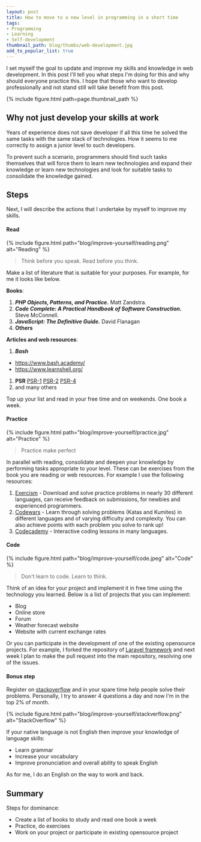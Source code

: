```yaml
---
layout: post
title: How to move to a new level in programming in a short time
tags:
- Programming
- Learning
- Self-development
thumbnail_path: blog/thumbs/web-development.jpg
add_to_popular_list: true
---
```


I set myself the goal to update and improve my skills and knowledge in web development. 
In this post I'll tell you what steps I'm doing for this and why should everyone practice this. 
I hope that those who want to develop professionally and not stand still will take benefit from this post.

{% include figure.html path=page.thumbnail_path %}

## Why not just develop your skills at work

Years of experience does not save developer if all this time he solved the same tasks with the same stack of technologies. How it seems to me correctly to assign a junior level to such developers.

To prevent such a scenario, programmers should find such tasks themselves that will force them to learn new technologies and expand their knowledge or learn new technologies and look for suitable tasks to consolidate the knowledge gained.

## Steps

Next, I will describe the actions that I undertake by myself to improve my skills.

#### Read

{% include figure.html path="blog/improve-yourself/reading.png" alt="Reading" %}

<blockquote>

  <p>
    Think before you speak. Read before you think. 
  </p>
</blockquote>

Make a list of literature that is suitable for your purposes.
For example, for me it looks like below.

**Books**:
1. ***PHP Objects, Patterns, and Practice.*** Matt Zandstra.
1. ***Code Complete: A Practical Handbook of Software Construction.*** Steve McConnell.
1. ***JavaScript: The Definitive Guide.*** David Flanagan
1. **Others**

**Articles and web resources**:
1. ***Bash***
* https://www.bash.academy/
* https://www.learnshell.org/
1. **PSR**
[PSR-1](https://github.com/php-fig/fig-standards/blob/master/accepted/ru/PSR-1-basic-coding-standard.md)
[PSR-2](https://github.com/php-fig/fig-standards/blob/master/accepted/ru/PSR-2-coding-style-guide.md)
[PSR-4](https://github.com/php-fig/fig-standards/blob/master/accepted/PSR-4-autoloader.md)
1. and many others

Top up your list and read in your free time and on weekends. One book a week.

#### Practice

{% include figure.html path="blog/improve-yourself/practice.jpg" alt="Practice" %}

<blockquote>
  <p>
    Practice make perfect
  </p>
</blockquote>

In parallel with reading, consolidate and deepen your knowledge by performing tasks appropriate to your level.
These can be exercises from the book you are reading or web resources. For example I use the following resources:

1. [Exercism](https://exercism.io/) - Download and solve practice problems in nearly 30 different languages, can receive feedback on submissions, for newbies and experienced programmers.
1. [Codewars](https://www.codewars.com/) - Learn through solving problems (Katas and Kumites) in different languages and of varying difficulty and complexity. You can also achieve points with each problem you solve to rank up!
1. [Codecademy](https://www.codecademy.com/) - Interactive coding lessons in many languages.

#### Code

{% include figure.html path="blog/improve-yourself/code.jpeg" alt="Code" %}

<blockquote>
  <p>
    Don't learn to code. Learn to think.
  </p>
</blockquote>

Think of an idea for your project and implement it in free time using the technology you learned. 
Below is a list of projects that you can implement:

* Blog
* Online store
* Forum
* Weather forecast website
* Website with current exchange rates

Or you can participate in the development of one of the existing opensource projects. 
For example, I forked the repository of [Laravel framework](https://github.com/laravel/framework) and next week I plan to make the pull request into the main repository, resolving one of the issues.

#### Bonus step

Register on [stackoverflow](https://stackoverflow.com) and in your spare time help people solve their problems. 
Personally, I try to answer 4 questions a day and now I'm in the top 2% of month.

{% include figure.html path="blog/improve-yourself/stackverflow.png" alt="StackOverflow" %}

If your native language is not English then improve your knowledge of language skills:
* Learn grammar
* Increase your vocabulary
* Improve pronunciation and overall ability to speak English

As for me, I do an English on the way to work and back.

## Summary

Steps for dominance:
* Create a list of books to study and read one book a week
* Practice, do exercises
* Work on your project or participate in existing opensource project








